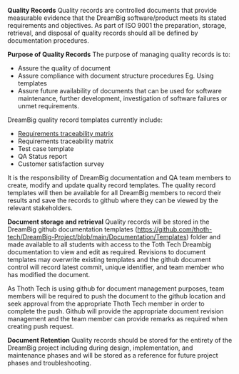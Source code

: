 **Quality Records**
Quality records are controlled documents that provide measurable evidence that the DreamBig software/product meets its stated requirements and objectives.
As part of ISO 9001 the preparation, storage, retrieval, and disposal of quality records should all be defined by documentation procedures.

**Purpose of Quality Records**
The purpose of managing quality records is to:
- Assure the quality of document
- Assure compliance with document structure procedures Eg. Using templates
- Assure future availability of documents that can be used for software maintenance, further development, investigation of software failures or unmet requirements.

DreamBig quality record templates currently include:
- [Requirements traceability matrix](https://link-url-here.org)
- Requirements traceability matrix
- Test case template
- QA Status report
- Customer satisfaction survey

It is the responsibility of DreamBig documentation and QA team members to create, modify and update quality record templates. The quality record templates will then be available for all DreamBig members to record their results and save the records to github where they can be viewed by the relevant stakeholders.

**Document storage and retrieval**
Quality records will be stored in the DreamBig github documentation templates (https://github.com/thoth-tech/DreamBig-Project/blob/main/Documentation/Templates) folder and made available to all students with access to the Toth Tech Dreambig documentation to view and edit as required. Revisions to document templates may overwrite existing templates and the github document control will record latest commit, unique identifier, and team member who has modified the document.

As Thoth Tech is using github for document management purposes, team members will be required to push the document to the github location and seek approval from the appropriate Thoth Tech member in order to complete the push. Github will provide the appropriate document revision management and the team member can provide remarks as required when creating push request.

**Document Retention**
Quality records should be stored for the entirety of the DreamBig project including during design, implementation, and maintenance phases and will be stored as a reference for future project phases and troubleshooting.